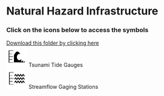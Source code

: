 # Natural Hazard Infrastructure<br>
### Click on the icons below to access the symbols<br>
<a href='https://minhaskamal.github.io/DownGit/#/home?url=https://github.com/NAPSG/DHS-Symbol-Server/tree/main/dhs-symbol/assets/icons/Infrastructure/Natural%20Hazard%20Infrastructure'>Download this folder by clicking here</a><br><a href='https://github.com/NAPSG/DHS-Symbol-Server/raw/main/dhs-symbol/assets/icons/Infrastructure/Natural%20Hazard%20Infrastructure/icon-LMA.svg'><img src='icon-LMA.svg' width='55'></a> Tsunami Tide Gauges<br><a href='https://github.com/NAPSG/DHS-Symbol-Server/raw/main/dhs-symbol/assets/icons/Infrastructure/Natural%20Hazard%20Infrastructure/icon-LMB.svg'><img src='icon-LMB.svg' width='55'></a> Streamflow Gaging Stations<br>
